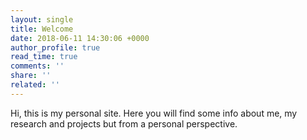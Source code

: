 ```yaml
---
layout: single
title: Welcome
date: 2018-06-11 14:30:06 +0000
author_profile: true
read_time: true
comments: ''
share: ''
related: ''
---
```


Hi, this is my personal site. Here you will find some info about me, my research and projects but from a personal perspective.

